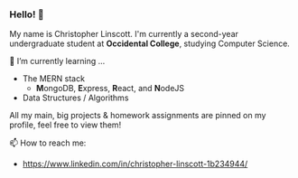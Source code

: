 ### Hello! 👋 

My name is Christopher Linscott. I'm currently a second-year undergraduate student at **Occidental College**, studying Computer Science.

🌱 I’m currently learning ...
- The MERN stack
  - **M**ongoDB, **E**xpress, **R**eact, and **N**odeJS
- Data Structures / Algorithms


All my main, big projects & homework assignments are pinned on my profile, feel free to view them!

📫 How to reach me: 
- https://www.linkedin.com/in/christopher-linscott-1b234944/



<!--
**linschris/linschris** is a ✨ _special_ ✨ repository because its `README.md` (this file) appears on your GitHub profile.

Here are some ideas to get you started:

- 🔭 I’m currently working on ...
- 🌱 I’m currently learning ...
- 👯 I’m looking to collaborate on ...
- 🤔 I’m looking for help with ...
- 💬 Ask me about ...
- 📫 How to reach me: ...
- 😄 Pronouns: ...
- ⚡ Fun fact: ...
-->


